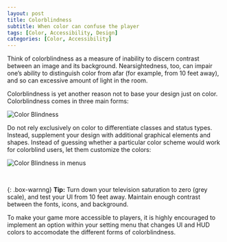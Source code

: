 ```yaml
---
layout: post
title: Colorblindness
subtitle: When color can confuse the player
tags: [Color, Accessibility, Design]
categories: [Color, Accessibility]
---
```


Think of colorblindness as a measure of inability to discern contrast between an image and its background. Nearsightedness, too, can impair one’s ability to distinguish color from afar (for example, from 10 feet away), and so can excessive amount of light in the room.

Colorblindness is yet another reason not to base your design just on color. Colorblindness comes in three main forms:

![Color Blindness](/privatebebomalaka/img/Color_Blindness.png)  

Do not rely exclusively on color to differentiate classes and status types. Instead, supplement your design with additional graphical elements and shapes. Instead of guessing whether a particular color scheme would work for colorblind users, let them customize the colors:

![Color Blindness in menus](/privatebebomalaka/img/Color_Blindness_Menu.jpg)

<br>

{: .box-warnng}
**Tip:** Turn down your television saturation to zero (grey scale), and test your UI from 10 feet away. Maintain enough contrast between the fonts, icons, and background.

To make your game more accessible to players, it is highly encouraged to implement an option within your setting menu that changes UI and HUD colors to accomodate the different forms of colorblindness.

<br>
